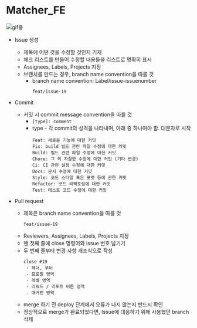 # Matcher_FE

![gif용](https://github.com/KNU2023/Matcher_FE/assets/48755156/571cdc3a-5e46-4dad-9f2b-12a38a3f8817)

- Issue 생성

  - 제목에 어떤 것을 수정할 것인지 기재
  - 체크 리스트를 만들어 수정할 내용들을 리스트로 명확히 표시
  - Assignees, Labels, Projects 지정
  - 브랜치를 만드는 경우, branch name convention을 따를 것
    - branch name convention: Label/issue-issuenumber
      ```
      feat/issue-19
      ```
      
- Commit
  - 커밋 시 commit message convention을 따를 것
    - `[type]: comment`
    - type - 각 commit의 성격을 나타내며, 아래 중 하나여야 함. 대문자로 시작
      ```
      Feat: 새로운 기능에 대한 커밋
      Fix: build 빌드 관련 파일 수정에 대한 커밋
      Build: 빌드 관련 파일 수정에 대한 커밋
      Chore: 그 외 자잘한 수정에 대한 커밋 (기타 변경)
      Ci: CI 관련 설정 수정에 대한 커밋
      Docs: 문서 수정에 대한 커밋
      Style: 코드 스타일 혹은 포맷 등에 관한 커밋
      Refactor: 코드 리팩토링에 대한 커밋
      Test: 테스트 코드 수정에 대한 커밋
      ```

- Pull request
  - 제목은 branch name convention을 따를 것
    ```
    feat/issue-19
    ```
  - Reviewers, Assignees, Labels, Projects 지정
  - 맨 첫째 줄에 close 명령어와 issue 번호 남기기
  - 두 번째 줄부터 변경 사항 개조식으로 작성
    ```
    close #19
     - 헤더, 푸터
     - 프로필 영역
     - 레벨 영역
     - 리워드 / 리포트 버튼 영역
     - 매거진 영역
    ```
  - merge 하기 전 deploy 단계에서 오류가 나지 않는지 반드시 확인
  - 정상적으로 merge가 완료되었다면, Issue에 대응하기 위해 사용했던 branch 삭제
